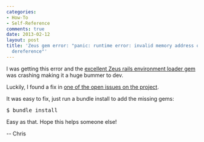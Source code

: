 ```yaml
---
categories:
- How-To
- Self-Reference
comments: true
date: 2013-02-12
layout: post
title: 'Zeus gem error: "panic: runtime error: invalid memory address or nil pointer
  dereference"'
---
```


I was getting this error and the <a href="https://github.com/burke/zeus">excellent Zeus rails environment loader gem</a> was crashing making it a huge bummer to dev. 

Luckily, I found a fix in <a href="https://github.com/burke/zeus/issues/103#issuecomment-11236004">one of the open issues on the project</a>.

It was easy to fix, just run a bundle install to add the missing gems:

<pre lang='bash'>$ bundle install</pre>

Easy as that. Hope this helps someone else!

-- Chris
